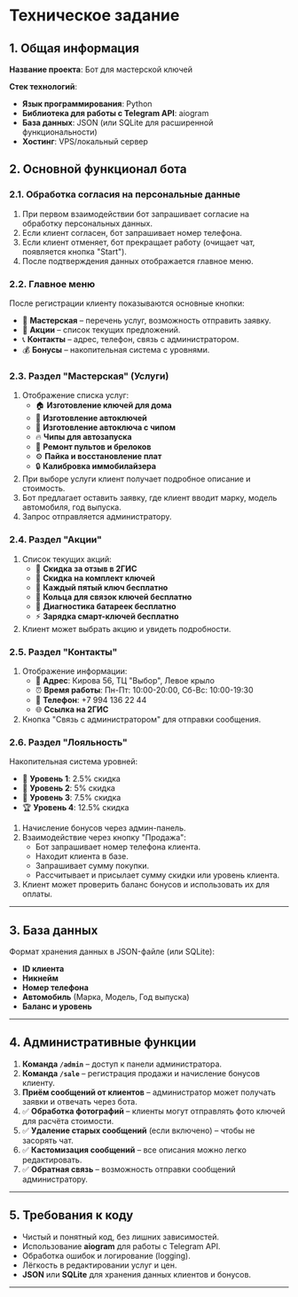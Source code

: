 # Техническое задание

## 1. Общая информация

**Название проекта**: Бот для мастерской ключей

**Стек технологий**:
- **Язык программирования**: Python
- **Библиотека для работы с Telegram API**: aiogram
- **База данных**: JSON (или SQLite для расширенной функциональности)
- **Хостинг**: VPS/локальный сервер

## 2. Основной функционал бота

### 2.1. Обработка согласия на персональные данные
1. При первом взаимодействии бот запрашивает согласие на обработку персональных данных.
2. Если клиент согласен, бот запрашивает номер телефона.
3. Если клиент отменяет, бот прекращает работу (очищает чат, появляется кнопка "Start").
4. После подтверждения данных отображается главное меню.

### 2.2. Главное меню
После регистрации клиенту показываются основные кнопки:
- 🔑 **Мастерская** – перечень услуг, возможность отправить заявку.
- 🎉 **Акции** – список текущих предложений.
- 📞 **Контакты** – адрес, телефон, связь с администратором.
- 💰 **Бонусы** – накопительная система с уровнями.

### 2.3. Раздел "Мастерская" (Услуги)
1. Отображение списка услуг:
   - 🏠 **Изготовление ключей для дома**
   - 🚗 **Изготовление автоключей**
   - 🔑 **Изготовление автоключа с чипом**
   - 🔥 **Чипы для автозапуска**
   - 🔧 **Ремонт пультов и брелоков**
   - ⚙ **Пайка и восстановление плат**
   - 🔒 **Калибровка иммобилайзера**
2. При выборе услуги клиент получает подробное описание и стоимость.
3. Бот предлагает оставить заявку, где клиент вводит марку, модель автомобиля, год выпуска.
4. Запрос отправляется администратору.

### 2.4. Раздел "Акции"
1. Список текущих акций:
   - 💬 **Скидка за отзыв в 2ГИС**
   - 🔑 **Скидка на комплект ключей**
   - 🎁 **Каждый пятый ключ бесплатно**
   - 🔗 **Кольца для связок ключей бесплатно**
   - 🔋 **Диагностика батареек бесплатно**
   - ⚡ **Зарядка смарт-ключей бесплатно**
2. Клиент может выбрать акцию и увидеть подробности.

### 2.5. Раздел "Контакты"
1. Отображение информации:
   - 📍 **Адрес**: Кирова 56, ТЦ "Выбор", Левое крыло
   - ⏰ **Время работы**: Пн-Пт: 10:00-20:00, Сб-Вс: 10:00-19:30
   - 📱 **Телефон**: +7 994 136 22 44
   - 🌐 **Ссылка на 2ГИС**
2. Кнопка "Связь с администратором" для отправки сообщения.

### 2.6. Раздел "Лояльность"
Накопительная система уровней:
- 🥉 **Уровень 1**: 2.5% скидка
- 🥈 **Уровень 2**: 5% скидка
- 🥉 **Уровень 3**: 7.5% скидка
- 🏆 **Уровень 4**: 12.5% скидка 

1. Начисление бонусов через админ-панель.
2. Взаимодействие через кнопку "Продажа":
   - Бот запрашивает номер телефона клиента.
   - Находит клиента в базе.
   - Запрашивает сумму покупки.
   - Рассчитывает и присылает сумму скидки или уровень клиента.
3. Клиент может проверить баланс бонусов и использовать их для оплаты.

---

## 3. База данных
Формат хранения данных в JSON-файле (или SQLite):
- **ID клиента**
- **Никнейм**
- **Номер телефона**
- **Автомобиль** (Марка, Модель, Год выпуска)
- **Баланс и уровень** 

---

## 4. Административные функции
1. **Команда `/admin`** – доступ к панели администратора.
2. **Команда `/sale`** – регистрация продажи и начисление бонусов клиенту.
3. **Приём сообщений от клиентов** – администратор может получать заявки и отвечать через бота.
4. ✅ **Обработка фотографий** – клиенты могут отправлять фото ключей для расчёта стоимости.
5. ✅ **Удаление старых сообщений** (если включено) – чтобы не засорять чат.
6. ✅ **Кастомизация сообщений** – все описания можно легко редактировать.
7. ✅ **Обратная связь** – возможность отправки сообщений администратору.

---

## 5. Требования к коду
- Чистый и понятный код, без лишних зависимостей.
- Использование **aiogram** для работы с Telegram API.
- Обработка ошибок и логирование (logging).
- Лёгкость в редактировании услуг и цен.
- **JSON** или **SQLite** для хранения данных клиентов и бонусов.

---
